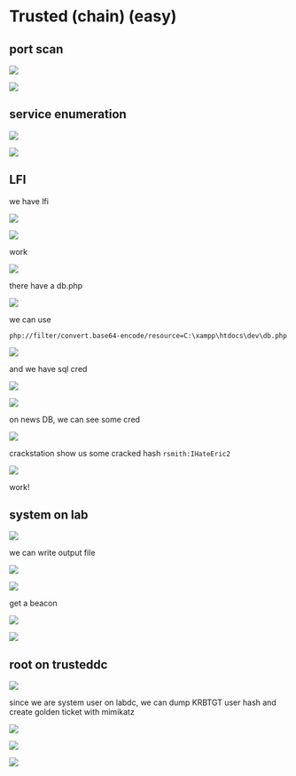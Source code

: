 # Trusted (chain) (easy)

## port scan

![](trusted\(chain\)\(easy\)/walkthrough\_20240410162803244.png)

![](trusted\(chain\)\(easy\)/walkthrough\_20240410162812364.png)

## service enumeration

![](trusted\(chain\)\(easy\)/walkthrough\_20240410164028145.png)

![](trusted\(chain\)\(easy\)/walkthrough\_20240410164210710.png)

## LFI

we have lfi

![](trusted\(chain\)\(easy\)/walkthrough\_20240410164731750.png)

![](trusted\(chain\)\(easy\)/walkthrough\_20240410164908221.png)

work

![](trusted\(chain\)\(easy\)/walkthrough\_20240410164913245.png)

there have a db.php

![](trusted\(chain\)\(easy\)/walkthrough\_20240410171539110.png)

we can use

```
php://filter/convert.base64-encode/resource=C:\xampp\htdocs\dev\db.php
```

![](trusted\(chain\)\(easy\)/walkthrough\_20240410171731719.png)

and we have sql cred

![](trusted\(chain\)\(easy\)/walkthrough\_20240410171910453.png)

![](trusted\(chain\)\(easy\)/walkthrough\_20240410171934094.png)

on news DB, we can see some cred

![](trusted\(chain\)\(easy\)/walkthrough\_20240410172013228.png)

crackstation show us some cracked hash `rsmith:IHateEric2`

![](trusted\(chain\)\(easy\)/walkthrough\_20240410172106189.png)

work!

## system on lab

![](trusted\(chain\)\(easy\)/walkthrough\_20240410172407120.png)

we can write output file

![](trusted\(chain\)\(easy\)/walkthrough\_20240410172756353.png)

![](trusted\(chain\)\(easy\)/walkthrough\_20240410172832753.png)

get a beacon

![](trusted\(chain\)\(easy\)/walkthrough\_20240410173430248.png)

![](trusted\(chain\)\(easy\)/walkthrough\_20240410173448608.png)

## root on trusteddc

![](trusted\(chain\)\(easy\)/walkthrough\_20240410183758092.png)

since we are system user on labdc, we can dump KRBTGT user hash and create golden ticket with mimikatz

![](trusted\(chain\)\(easy\)/walkthrough\_20240410182139124.png)

![](trusted\(chain\)\(easy\)/walkthrough\_20240410182253693.png)

![](trusted\(chain\)\(easy\)/walkthrough\_20240410182532223.png)

